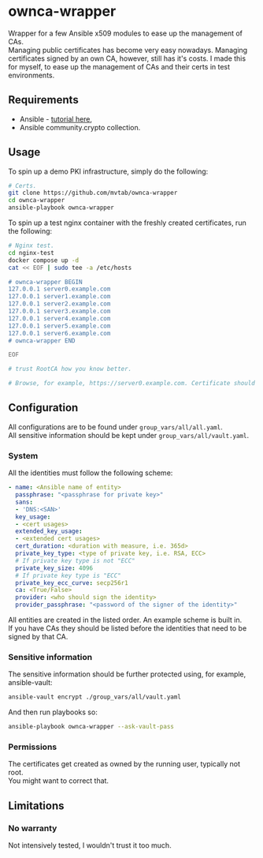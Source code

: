 # ownca-wrapper
Wrapper for a few Ansible x509 modules to ease up the management of CAs.  
Managing public certificates has become very easy nowadays. Managing certificates signed by an own CA, however, still has it's costs. I made this for myself, to ease up the management of CAs and their certs in test environments.

## Requirements
- Ansible - [tutorial here](https://docs.ansible.com/ansible/latest/installation_guide/intro_installation.html),
- Ansible community.crypto collection.

## Usage
To spin up a demo PKI infrastructure, simply do the following:
```bash
# Certs.
git clone https://github.com/mvtab/ownca-wrapper
cd ownca-wrapper
ansible-playbook ownca-wrapper
```

To spin up a test nginx container with the freshly created certificates, run the following:
```bash
# Nginx test.
cd nginx-test
docker compose up -d
cat << EOF | sudo tee -a /etc/hosts

# ownca-wrapper BEGIN
127.0.0.1 server0.example.com
127.0.0.1 server1.example.com
127.0.0.1 server2.example.com
127.0.0.1 server3.example.com
127.0.0.1 server4.example.com
127.0.0.1 server5.example.com
127.0.0.1 server6.example.com
# ownca-wrapper END

EOF

# trust RootCA how you know better.

# Browse, for example, https://server0.example.com. Certificate should be instantly trusted and the connection secure.

```

## Configuration
All configurations are to be found under `group_vars/all/all.yaml`.  
All sensitive information should be kept under `group_vars/all/vault.yaml`.  

### System
All the identities must follow the following scheme:
```yaml
- name: <Ansible name of entity>
  passphrase: "<passphrase for private key>"
  sans:
  - 'DNS:<SAN>'
  key_usage:
  - <cert usages>
  extended_key_usage:
  - <extended cert usages>
  cert_duration: <duration with measure, i.e. 365d>
  private_key_type: <type of private key, i.e. RSA, ECC>
  # If private key type is not "ECC"
  private_key_size: 4096
  # If private key type is "ECC"
  private_key_ecc_curve: secp256r1
  ca: <True/False>
  provider: <who should sign the identity>
  provider_passphrase: "<password of the signer of the identity>"
```
All entities are created in the listed order. An example scheme is built in.  
If you have CAs they should be listed before the identities that need to be signed by that CA.  

### Sensitive information
The sensitive information should be further protected using, for example, ansible-vault:  
```bash
ansible-vault encrypt ./group_vars/all/vault.yaml
```
And then run playbooks so:  
```bash
ansible-playbook ownca-wrapper --ask-vault-pass
```

### Permissions
The certificates get created as owned by the running user, typically not root.  
You might want to correct that.  

## Limitations

### No warranty
Not intensively tested, I wouldn't trust it too much.
